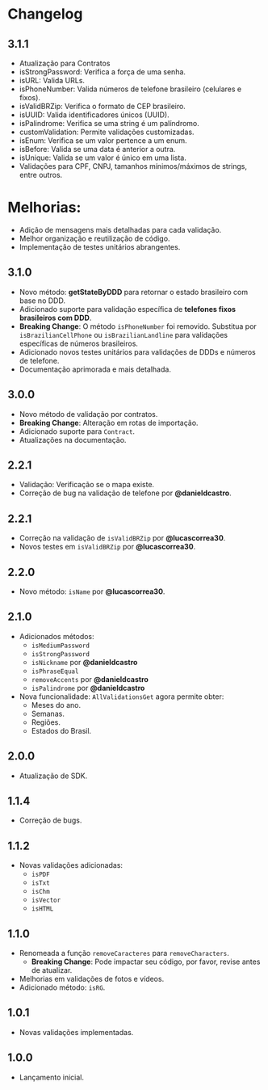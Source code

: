 # Changelog

## 3.1.1

* Atualização para Contratos 
* isStrongPassword: Verifica a força de uma senha.
* isURL: Valida URLs.
* isPhoneNumber: Valida números de telefone brasileiro (celulares e fixos).
* isValidBRZip: Verifica o formato de CEP brasileiro.
* isUUID: Valida identificadores únicos (UUID).
* isPalindrome: Verifica se uma string é um palíndromo.
* customValidation: Permite validações customizadas.
* isEnum: Verifica se um valor pertence a um enum.
* isBefore: Valida se uma data é anterior a outra.
* isUnique: Valida se um valor é único em uma lista.
* Validações para CPF, CNPJ, tamanhos mínimos/máximos de strings, entre outros.
# Melhorias:

* Adição de mensagens mais detalhadas para cada validação.
* Melhor organização e reutilização de código.
* Implementação de testes unitários abrangentes.

## 3.1.0
* Novo método: **getStateByDDD** para retornar o estado brasileiro com base no DDD.
* Adicionado suporte para validação específica de **telefones fixos brasileiros com DDD**.
* **Breaking Change**: O método `isPhoneNumber` foi removido. Substitua por `isBrazilianCellPhone` ou `isBrazilianLandline` para validações específicas de números brasileiros.
* Adicionado novos testes unitários para validações de DDDs e números de telefone.
* Documentação aprimorada e mais detalhada.

## 3.0.0
* Novo método de validação por contratos.
* **Breaking Change**: Alteração em rotas de importação.
* Adicionado suporte para `Contract`.
* Atualizações na documentação.

## 2.2.1
* Validação: Verificação se o mapa existe.
* Correção de bug na validação de telefone por **@danieldcastro**.

## 2.2.1
* Correção na validação de `isValidBRZip` por **@lucascorrea30**.
* Novos testes em `isValidBRZip` por **@lucascorrea30**.

## 2.2.0
* Novo método: `isName` por **@lucascorrea30**.

## 2.1.0
* Adicionados métodos:
  * `isMediumPassword`
  * `isStrongPassword`
  * `isNickname` por **@danieldcastro**
  * `isPhraseEqual`
  * `removeAccents` por **@danieldcastro**
  * `isPalindrome` por **@danieldcastro**
* Nova funcionalidade: `AllValidationsGet` agora permite obter:
  * Meses do ano.
  * Semanas.
  * Regiões.
  * Estados do Brasil.

## 2.0.0
* Atualização de SDK.

## 1.1.4
* Correção de bugs.

## 1.1.2
* Novas validações adicionadas:
  * `isPDF`
  * `isTxt`
  * `isChm`
  * `isVector`
  * `isHTML`

## 1.1.0
* Renomeada a função `removeCaracteres` para `removeCharacters`.
  * **Breaking Change**: Pode impactar seu código, por favor, revise antes de atualizar.
* Melhorias em validações de fotos e vídeos.
* Adicionado método: `isRG`.

## 1.0.1
* Novas validações implementadas.

## 1.0.0
* Lançamento inicial.
